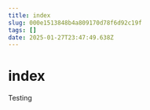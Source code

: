 ```yaml
---
title: index
slug: 000e1513848b4a809170d78f6d92c19f
tags: []
date: 2025-01-27T23:47:49.638Z
---
```


# index

Testing
